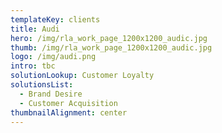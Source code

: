 ```yaml
---
templateKey: clients
title: Audi
hero: /img/rla_work_page_1200x1200_audic.jpg
thumb: /img/rla_work_page_1200x1200_audic.jpg
logo: /img/audi.png
intro: tbc
solutionLookup: Customer Loyalty
solutionsList:
  - Brand Desire
  - Customer Acquisition
thumbnailAlignment: center
---
```


